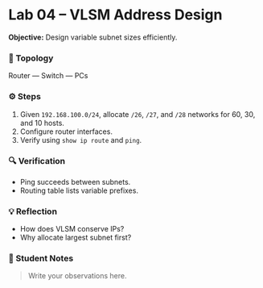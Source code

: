 # Lab 04 – VLSM Address Design

**Objective:** Design variable subnet sizes efficiently.

### 🧩 Topology
Router — Switch — PCs

### ⚙️ Steps
1. Given `192.168.100.0/24`, allocate `/26`, `/27`, and `/28` networks for 60, 30, and 10 hosts.
2. Configure router interfaces.
3. Verify using `show ip route` and `ping`.

### 🔍 Verification
- Ping succeeds between subnets.
- Routing table lists variable prefixes.

### 💡 Reflection
- How does VLSM conserve IPs?
- Why allocate largest subnet first?

### 📝 Student Notes
> Write your observations here.